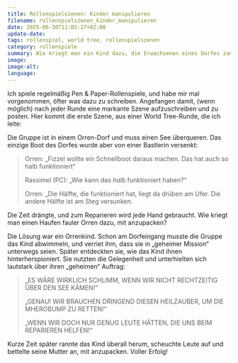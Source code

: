```yaml
---
title: Rollenspielszenen: Kinder manipulieren
filename: rollenspielszenen_kinder_manipulieren
date: 2025-06-30T11:05:27+02:00
update-date:
tags: rollenspiel, world tree, rollenspielszenen
category: rollenspiele
summary: Wie kriegt man ein Kind dazu, die Erwachsenen eines Dorfes zum Helfen zu überreden?
image:
image-alt:
language:
---
```


Ich spiele regelmäßig Pen & Paper-Rollenspiele, und habe mir mal vorgenommen, öfter was dazu zu schreiben. Angefangen damit, (wenn möglich) nach jeder Runde eine markante Szene aufzuschreiben und zu posten. Hier kommt die erste Szene, aus einer World Tree-Runde, die ich leite:

Die Gruppe ist in einem Orren-Dorf und muss einen See überqueren. Das einzige Boot des Dorfes wurde aber von einer Bastlerin versenkt:

> Orren: „Fizzel wollte ein Schnellboot daraus machen. Das hat auch so halb funktioniert“
>
> Rassimel (PC): „Wie kann das *halb* funktioniert haben?“
>
> Orren: „Die Hälfte, die funktioniert hat, liegt da drüben am Ufer. Die andere Hälfte ist am Steg versunken.

Die Zeit drängte, und zum Reparieren wird jede Hand gebraucht. Wie kriegt man einen Haufen fauler Orren dazu, mit anzupacken?

Die Lösung war ein Orrenkind. Schon am Dorfeingang musste die Gruppe das Kind abwimmeln, und verriet ihm, dass sie in „geheimer Mission“ unterwegs seien. Später entdeckten sie, wie das Kind ihnen hinterherspioniert. Sie nutzten die Gelegenheit und unterhielten sich lautstark über ihren „geheimen“ Auftrag:

> „ES WÄRE WIRKLICH SCHLIMM, WENN WIR NICHT RECHTZEITIG ÜBER DEN SEE KÄMEN!“
>
> „GENAU! WIR BRAUCHEN DRINGEND DIESEN HEILZAUBER, UM DIE MHEROBUMP ZU RETTEN!“
>
> „WENN WIR DOCH NUR GENUG LEUTE HÄTTEN, DIE UNS BEIM REPARIEREN HELFEN!“

Kurze Zeit später rannte das Kind überall herum, scheuchte Leute auf und bettelte seine Mutter an, mit anzupacken. Voller Erfolg!
